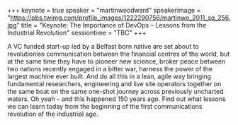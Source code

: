 +++
keynote = true
speaker = "martinwoodward"
speakerimage = "https://pbs.twimg.com/profile_images/1222290756/martinwo_2011_sq_256.jpg"
title = "Keynote: The Importance of DevOps – Lessons from the Industrial Revolution"
sessiontime = "TBC"
+++

A VC funded start-up led by a Belfast born native are set about to revolutionise communication between the financial centres of the world, but at the same time they have to pioneer new science, broker peace between two nations recently engaged in a bitter war, harness the power of the largest machine ever built. And do all this in a lean, agile way bringing fundamental researchers, engineering and live site operators together on the same boat on the same one-shot journey across previously uncharted waters. Oh yeah – and this happened 150 years ago. Find out what lessons we can learn today from the beginning of the first communications revolution of the industrial age.